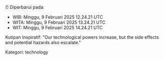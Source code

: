 ⏰ Diperbarui pada:
- WIB: Minggu, 9 Februari 2025 12.24.21 UTC
- WITA: Minggu, 9 Februari 2025 13.24.21 UTC
- WIT: Minggu, 9 Februari 2025 14.24.21 UTC

Kutipan Inspiratif:
"Our technological powers increase, but the side effects and potential hazards also escalate."


Kategori: technology

